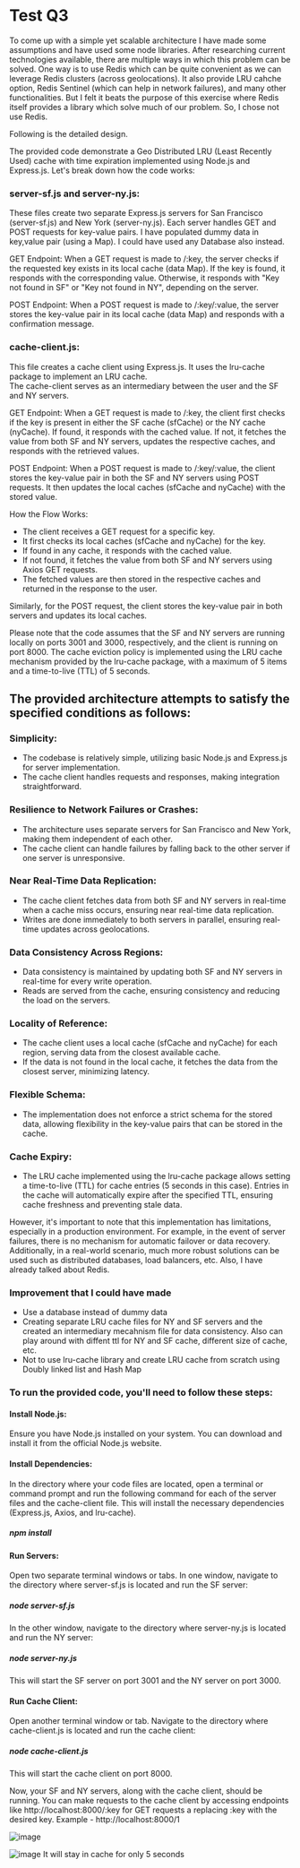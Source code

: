 # Test Q3

To come up with a simple yet scalable architecture I have made some assumptions and have used some node libraries.
After researching current technologies available, there are multiple ways in which this problem can be solved. One way is to use Redis which can be quite convenient as we can leverage Redis clusters (across geolocations). It also provide LRU cahche option, Redis Sentinel (which can help in network failures), and many other functionalities. But I felt it beats the purpose of this exercise where Redis itself provides a library which solve much of our problem. So, I chose not use Redis. 

Following is the detailed design.

The provided code demonstrate a Geo Distributed LRU (Least Recently Used) cache with time expiration implemented using Node.js and Express.js. Let's break down how the code works:

### server-sf.js and server-ny.js:
These files create two separate Express.js servers for San Francisco (server-sf.js) and New York (server-ny.js). Each server handles GET and POST requests for key-value pairs. I have populated dummy data in key,value pair (using a Map). I could have used any Database also instead.

GET Endpoint: When a GET request is made to /:key, the server checks if the requested key exists in its local cache (data Map). If the key is found, it responds with the corresponding value. Otherwise, it responds with "Key not found in SF" or "Key not found in NY", depending on the server.

POST Endpoint: When a POST request is made to /:key/:value, the server stores the key-value pair in its local cache (data Map) and responds with a confirmation message.

### cache-client.js:
This file creates a cache client using Express.js. It uses the lru-cache package to implement an LRU cache.  
The cache-client serves as an intermediary between the user and the SF and NY servers.

GET Endpoint: When a GET request is made to /:key, the client first checks if the key is present in either the SF cache (sfCache) or the NY cache (nyCache). If found, it responds with the cached value. If not, it fetches the value from both SF and NY servers, updates the respective caches, and responds with the retrieved values.

POST Endpoint: When a POST request is made to /:key/:value, the client stores the key-value pair in both the SF and NY servers using POST requests. It then updates the local caches (sfCache and nyCache) with the stored value.

How the Flow Works:
- The client receives a GET request for a specific key.
- It first checks its local caches (sfCache and nyCache) for the key.
- If found in any cache, it responds with the cached value.
- If not found, it fetches the value from both SF and NY servers using Axios GET requests.
- The fetched values are then stored in the respective caches and returned in the response to the user.

Similarly, for the POST request, the client stores the key-value pair in both servers and updates its local caches.

Please note that the code assumes that the SF and NY servers are running locally on ports 3001 and 3000, respectively, and the client is running on port 8000. The cache eviction policy is implemented using the LRU cache mechanism provided by the lru-cache package, with a maximum of 5 items and a time-to-live (TTL) of 5 seconds.

## The provided architecture attempts to satisfy the specified conditions as follows:

### Simplicity:
- The codebase is relatively simple, utilizing basic Node.js and Express.js for server implementation.
- The cache client handles requests and responses, making integration straightforward.

### Resilience to Network Failures or Crashes:
- The architecture uses separate servers for San Francisco and New York, making them independent of each other.
- The cache client can handle failures by falling back to the other server if one server is unresponsive.

### Near Real-Time Data Replication:
- The cache client fetches data from both SF and NY servers in real-time when a cache miss occurs, ensuring near real-time data replication.
- Writes are done immediately to both servers in parallel, ensuring real-time updates across geolocations.

### Data Consistency Across Regions:
- Data consistency is maintained by updating both SF and NY servers in real-time for every write operation.
- Reads are served from the cache, ensuring consistency and reducing the load on the servers.

### Locality of Reference:
- The cache client uses a local cache (sfCache and nyCache) for each region, serving data from the closest available cache.
- If the data is not found in the local cache, it fetches the data from the closest server, minimizing latency.

### Flexible Schema:
- The implementation does not enforce a strict schema for the stored data, allowing flexibility in the key-value pairs that can be stored in the cache.

### Cache Expiry:
- The LRU cache implemented using the lru-cache package allows setting a time-to-live (TTL) for cache entries (5 seconds in this case). Entries in the cache will automatically expire after the specified TTL, ensuring cache freshness and preventing stale data.

However, it's important to note that this implementation has limitations, especially in a production environment. For example, in the event of server failures, there is no mechanism for automatic failover or data recovery. Additionally, in a real-world scenario, much more robust solutions can be used such as distributed databases, load balancers, etc. Also, I have already talked about Redis.

### Improvement that I could have made

- Use a database instead of dummy data
- Creating separate LRU cache files for NY and SF servers and the created an intermediary mecahnism file for data consistency. Also can play around with diffent ttl for NY and SF cache, different size of cache, etc.
- Not to use lru-cache library and create LRU cache from scratch using Doubly linked list and Hash Map


### To run the provided code, you'll need to follow these steps:

#### Install Node.js:
Ensure you have Node.js installed on your system. You can download and install it from the official Node.js website.

#### Install Dependencies:
In the directory where your code files are located, open a terminal or command prompt and run the following command for each of the server files and the cache-client file. This will install the necessary dependencies (Express.js, Axios, and lru-cache).
##### npm install 

#### Run Servers:
Open two separate terminal windows or tabs. In one window, navigate to the directory where server-sf.js is located and run the SF server:
##### node server-sf.js
In the other window, navigate to the directory where server-ny.js is located and run the NY server:
##### node server-ny.js
This will start the SF server on port 3001 and the NY server on port 3000.

#### Run Cache Client:
Open another terminal window or tab. Navigate to the directory where cache-client.js is located and run the cache client:
##### node cache-client.js
This will start the cache client on port 8000.

Now, your SF and NY servers, along with the cache client, should be running. You can make requests to the cache client by accessing endpoints like http://localhost:8000/:key for GET requests a replacing :key with the desired key. Example - http://localhost:8000/1

![image](https://github.com/abhiamola/Abhishek_Amola_Test/assets/15613143/21f3e6e1-71b1-4852-839d-094926531b6d)

![image](https://github.com/abhiamola/Abhishek_Amola_Test/assets/15613143/386af245-9678-42af-84e5-bf3e34c015f8)
It will stay in cache for only 5 seconds


